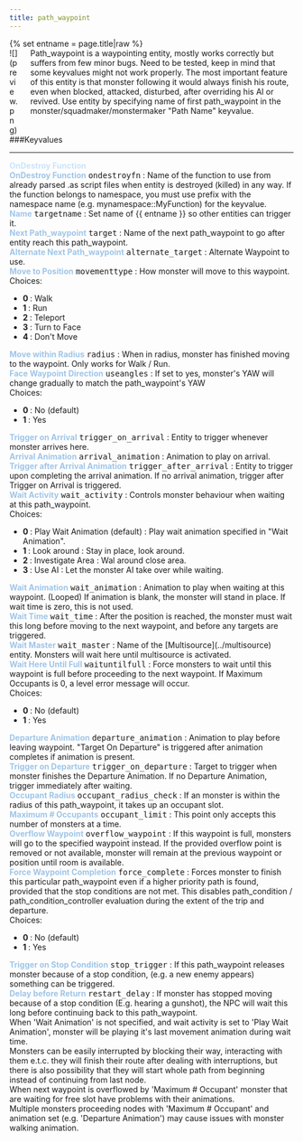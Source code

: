 ```yaml
---
title: path_waypoint
---
```

<div>{% set entname = page.title|raw %}</div>
<div class="container previewimg">
<div class="columns">
<div class="imagepadding column col-auto" markdown="1">![](preview.png)</div>
<div class="column entityentry" markdown="1">Path_waypoint is a waypointing entity, mostly works correctly but suffers from few minor bugs. Need to be tested, keep in mind that some keyvalues might not work properly. The most important feature of this entity is that monster following it would always finish his route, even when blocked, attacked, disturbed, after overriding his AI or revived. Use entity by specifying name of first path_waypoint in the monster/squadmaker/monstermaker "Path Name" keyvalue.</div>
</div>
</div>
###Keyvalues
<hr>
<div class="accordion entityentry">
<input type="checkbox" id="accordion-1" name="accordion-checkbox" hidden>
<label class="accordion-header" for="accordion-1">
<span style="color:#cae4fc;"><b>OnDestroy Function</b></span>
<i class="icon icon-arrow-right mr-1"></i>
</label>
<div class="accordion-body entgroup">
<div class="entityentry" markdown="1">
<span style="color:#9fc5e8;"><b>OnDestroy Function</b></span> <kbd  class="tooltip" data-tooltip="string">ondestroyfn</kbd> :
Name of the function to use from already parsed .as script files when entity is destroyed (killed) in any way. If the function belongs to namespace, you must use prefix with the namespace name (e.g. mynamespace::MyFunction) for the keyvalue.
</div>
</div>
</div>
<div class="entityentry" markdown="1">
<span style="color:#9fc5e8;"><b>Name</b></span> <kbd  class="tooltip" data-tooltip="target_source">targetname</kbd> :
Set name of {{ entname }} so other entities can trigger it.
</div>
<div class="entityentry" markdown="1">
<span style="color:#9fc5e8;"><b>Next Path_waypoint</b></span> <kbd  class="tooltip" data-tooltip="target_destination">target</kbd> :
Name of the next path_waypoint to go after entity reach this path_waypoint.
</div>
<div class="entityentry" markdown="1">
<span style="color:#9fc5e8;"><b>Alternate Next Path_waypoint</b></span> <kbd  class="tooltip" data-tooltip="target_destination">alternate_target</kbd> :
Alternate Waypoint to use.
</div>
<div class="entityentry" markdown="1">
<span style="color:#9fc5e8;"><b>Move to Position</b></span> <kbd  class="tooltip" data-tooltip="Choices">movementtype</kbd> :
How monster will move to this waypoint.
<div class="accordion">
<input type="checkbox" id="accordion-2" name="accordion-checkbox" hidden>
<label class="accordion-header" for="accordion-2">
<i class="icon icon-arrow-right mr-1"></i>
Choices:
</label>
<div class="accordion-body">
<ul>
<li><b>0 </b> : Walk</li>
<li><b>1 </b> : Run</li>
<li><b>2 </b> : Teleport</li>
<li><b>3 </b> : Turn to Face</li>
<li><b>4 </b> : Don't Move</li>
</ul>
</div>
</div>
</div>
<div class="entityentry" markdown="1">
<span style="color:#9fc5e8;"><b>Move within Radius</b></span> <kbd  class="tooltip" data-tooltip="integer">radius</kbd> :
When in radius, monster has finished moving to the waypoint. Only works for Walk / Run.
</div>
<div class="entityentry" markdown="1">
<span style="color:#9fc5e8;"><b>Face Waypoint Direction</b></span> <kbd  class="tooltip" data-tooltip="choices">useangles</kbd> :
If set to yes, monster's YAW will change gradually to match the path_waypoint's YAW
<div class="accordion">
<input type="checkbox" id="accordion-3" name="accordion-checkbox" hidden>
<label class="accordion-header" for="accordion-3">
<i class="icon icon-arrow-right mr-1"></i>
Choices:
</label>
<div class="accordion-body">
<ul>
<li><b>0 </b> : No (default)</li>
<li><b>1 </b> : Yes</li>
</ul>
</div>
</div>
</div>
<div class="entityentry" markdown="1">
<span style="color:#9fc5e8;"><b>Trigger on Arrival</b></span> <kbd  class="tooltip" data-tooltip="target_destination">trigger_on_arrival</kbd> :
Entity to trigger whenever monster arrives here.
</div>
<div class="entityentry" markdown="1">
<span style="color:#9fc5e8;"><b>Arrival Animation</b></span> <kbd  class="tooltip" data-tooltip="string">arrival_animation</kbd> :
Animation to play on arrival.
</div>
<div class="entityentry" markdown="1">
<span style="color:#9fc5e8;"><b>Trigger after Arrival Animation</b></span> <kbd  class="tooltip" data-tooltip="target_destination">trigger_after_arrival</kbd> :
Entity to trigger upon completing the arrival animation. If no arrival animation, trigger after Trigger on Arrival is triggered.
</div>
<div class="entityentry" markdown="1">
<span style="color:#9fc5e8;"><b>Wait Activity</b></span> <kbd  class="tooltip" data-tooltip="Choices">wait_activity</kbd> :
Controls monster behaviour when waiting at this path_waypoint.
<div class="accordion">
<input type="checkbox" id="accordion-4" name="accordion-checkbox" hidden>
<label class="accordion-header" for="accordion-4">
<i class="icon icon-arrow-right mr-1"></i>
Choices:
</label>
<div class="accordion-body">
<ul>
<li><b>0 </b> : Play Wait Animation (default) : Play wait animation specified in "Wait Animation".</li>
<li><b>1 </b> : Look around : Stay in place, look around.</li>
<li><b>2 </b> : Investigate Area : Wal around close area.</li>
<li><b>3 </b> : Use AI : Let the monster AI take over while waiting.</li>
</ul>
</div>
</div>
</div>
<div class="entityentry" markdown="1">
<span style="color:#9fc5e8;"><b>Wait Animation</b></span> <kbd  class="tooltip" data-tooltip="string">wait_animation</kbd> :
Animation to play when waiting at this waypoint. (Looped) If animation is blank, the monster will stand in place. If wait time is zero, this is not used.
</div>
<div class="entityentry" markdown="1">
<span style="color:#9fc5e8;"><b>Wait Time</b></span> <kbd  class="tooltip" data-tooltip="integer">wait_time</kbd> :
After the position is reached, the monster must wait this long before moving to the next waypoint, and before any targets are triggered.
</div>
<div class="entityentry" markdown="1">
<span style="color:#9fc5e8;"><b>Wait Master</b></span> <kbd  class="tooltip" data-tooltip="string">wait_master</kbd> :
Name of the [Multisource](../multisource) entity. Monsters will wait here until multisource is activated.
</div>
<div class="entityentry" markdown="1">
<span style="color:#9fc5e8;"><b>Wait Here Until Full</b></span> <kbd  class="tooltip" data-tooltip="choices">waituntilfull</kbd> :
Force monsters to wait until this waypoint is full before proceeding to the next waypoint. If Maximum Occupants is 0, a level error message will occur.
<div class="accordion">
<input type="checkbox" id="accordion-5" name="accordion-checkbox" hidden>
<label class="accordion-header" for="accordion-5">
<i class="icon icon-arrow-right mr-1"></i>
Choices:
</label>
<div class="accordion-body">
<ul>
<li><b>0 </b> : No (default)</li>
<li><b>1 </b> : Yes</li>
</ul>
</div>
</div>
</div>
<div class="entityentry" markdown="1">
<span style="color:#9fc5e8;"><b>Departure Animation</b></span> <kbd  class="tooltip" data-tooltip="string">departure_animation</kbd> :
Animation to play before leaving waypoint. "Target On Departure" is triggered after animation completes if animation is present.
</div>
<div class="entityentry" markdown="1">
<span style="color:#9fc5e8;"><b>Trigger on Departure</b></span> <kbd  class="tooltip" data-tooltip="target_destination">trigger_on_departure</kbd> :
Target to trigger when monster finishes the Departure Animation. If no Departure Animation, trigger immediately after waiting.
</div>
<div class="entityentry" markdown="1">
<span style="color:#9fc5e8;"><b>Occupant Radius</b></span> <kbd  class="tooltip" data-tooltip="integer">occupant_radius_check</kbd> :
If an monster is within the radius of this path_waypoint, it takes up an occupant slot.
</div>
<div class="entityentry" markdown="1">
<span style="color:#9fc5e8;"><b>Maximum # Occupants</b></span> <kbd  class="tooltip" data-tooltip="integer">occupant_limit</kbd> :
This point only accepts this number of monsters at a time.
</div>
<div class="entityentry" markdown="1">
<span style="color:#9fc5e8;"><b>Overflow Waypoint</b></span> <kbd  class="tooltip" data-tooltip="string">overflow_waypoint</kbd> :
If this waypoint is full, monsters will go to the specified waypoint instead. If the provided overflow point is removed or not available, monster will remain at the previous waypoint or position until room is available.
</div>
<div class="entityentry" markdown="1">
<span style="color:#9fc5e8;"><b>Force Waypoint Completion</b></span> <kbd  class="tooltip" data-tooltip="Choices">force_complete</kbd> :
Forces monster to finish this particular path_waypoint even if a higher priority path is found, provided that the stop conditions are not met. This disables path_condition / path_condition_controller evaluation during the extent of the trip and departure.
<div class="accordion">
<input type="checkbox" id="accordion-6" name="accordion-checkbox" hidden>
<label class="accordion-header" for="accordion-6">
<i class="icon icon-arrow-right mr-1"></i>
Choices:
</label>
<div class="accordion-body">
<ul>
<li><b>0 </b> : No (default)</li>
<li><b>1 </b> : Yes</li>
</ul>
</div>
</div>
</div>
<div class="entityentry" markdown="1">
<span style="color:#9fc5e8;"><b>Trigger on Stop Condition</b></span> <kbd  class="tooltip" data-tooltip="string">stop_trigger</kbd> :
If this path_waypoint releases monster because of a stop condition, (e.g. a new enemy appears) something can be triggered.
</div>
<div class="entityentry" markdown="1">
<span style="color:#9fc5e8;"><b>Delay before Return</b></span> <kbd  class="tooltip" data-tooltip="integer">restart_delay</kbd> :
If monster has stopped moving because of a stop condition (E.g. hearing a gunshot), the NPC will wait this long before continuing back to this path_waypoint.
</div>
<div class="notices red" markdown="1">When 'Wait Animation' is not specified, and wait activity is set to 'Play Wait Animation', monster will be playing it's last movement animation during wait time.</div>
<div class="notices red" markdown="1">Monsters can be easily interrupted by blocking their way, interacting with them e.t.c. they will finish their route after dealing with interruptions, but there is also possibility that they will start whole path from beginning instead of continuing from last node.</div>
<div class="notices red" markdown="1">When next waypoint is overflowed by 'Maximum # Occupant' monster that are waiting for free slot have problems with their animations.</div>
<div class="notices red" markdown="1">Multiple monsters proceeding nodes with 'Maximum # Occupant' and animation set (e.g. 'Departure Animation') may cause issues with monster walking animation.</div>
